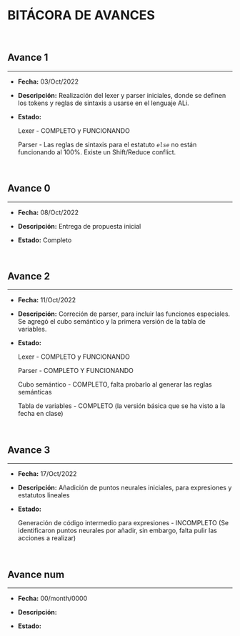 **BITÁCORA DE AVANCES**
===
<br>

## Avance 1
---
- **Fecha:** 03/Oct/2022

- **Descripción:** Realización del lexer y parser iniciales, donde se definen los tokens y reglas de sintaxis a usarse en el lenguaje ALi.

- **Estado:**

    Lexer - COMPLETO y FUNCIONANDO

    Parser - Las reglas de sintaxis para el estatuto *`else`* no están funcionando al 100%. Existe un Shift/Reduce conflict.

<br>

## Avance 0
---
- **Fecha:** 08/Oct/2022

- **Descripción:** Entrega de propuesta inicial

- **Estado:** Completo

<br>

## Avance 2
---
- **Fecha:** 11/Oct/2022

- **Descripción:** Correción de parser, para incluir las funciones especiales. Se agregó el cubo semántico y la primera versión de la tabla de variables.

- **Estado:**

    Lexer - COMPLETO y FUNCIONANDO

    Parser - COMPLETO Y FUNCIONANDO

    Cubo semántico - COMPLETO, falta probarlo al generar las reglas semánticas

    Tabla de variables - COMPLETO (la versión básica que se ha visto a la fecha en clase)

<br>

## Avance 3
---
- **Fecha:** 17/Oct/2022

- **Descripción:** Añadición de puntos neurales iniciales, para expresiones y estatutos lineales

- **Estado:**
    
    Generación de código intermedio para expresiones - INCOMPLETO (Se identificaron puntos neurales por añadir, sin embargo, falta pulir las acciones a realizar)
        
<br>

## Avance num
---
- **Fecha:** 00/month/0000

- **Descripción:**

- **Estado:**

        
<br>